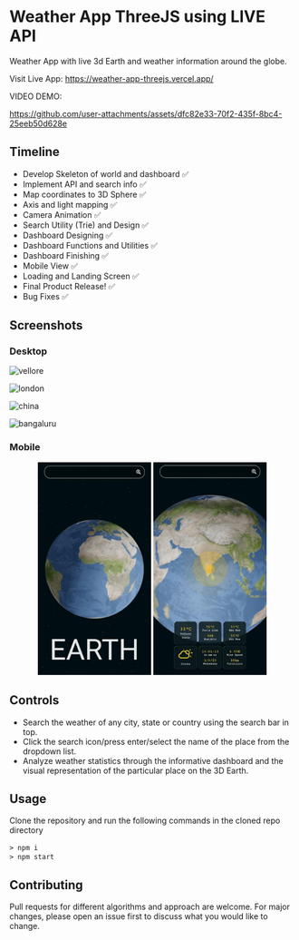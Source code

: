 # Weather App ThreeJS using LIVE API

Weather App with live 3d Earth and weather information around the globe.

Visit Live App: https://weather-app-threejs.vercel.app/

VIDEO DEMO:

https://github.com/user-attachments/assets/dfc82e33-70f2-435f-8bc4-25eeb50d628e

## Timeline

-   Develop Skeleton of world and dashboard ✅
-   Implement API and search info ✅
-   Map coordinates to 3D Sphere ✅
-   Axis and light mapping ✅
-   Camera Animation ✅
-   Search Utility (Trie) and Design ✅
-   Dashboard Designing ✅
-   Dashboard Functions and Utilities ✅
-   Dashboard Finishing ✅
-   Mobile View ✅
-   Loading and Landing Screen ✅
-   Final Product Release! ✅
-   Bug Fixes ✅

## Screenshots

### Desktop

![vellore](https://github.com/user-attachments/assets/faefac74-5bdc-4f22-8727-03ba0499cb2a)

![london](https://github.com/user-attachments/assets/3365dcc9-bc1f-4d28-9156-d6e919b2fa92)

![china](https://github.com/user-attachments/assets/5b4baf1f-0f0e-4cd6-99bf-27c748ffdf45)

![bangaluru](https://github.com/user-attachments/assets/fab51be3-9437-4330-babf-698d39fcdc05)



### Mobile

<center>
<span>
<img src="https://github.com/originalsidd/weather-app-threejs/blob/main/public/pic3.png?raw=true" width=200>&nbsp;<img src="https://github.com/originalsidd/weather-app-threejs/blob/main/public/pic4.png?raw=true" width=200>
</span>
</center>

## Controls

-   Search the weather of any city, state or country using the search bar in top.
-   Click the search icon/press enter/select the name of the place from the dropdown list.
-   Analyze weather statistics through the informative dashboard and the visual representation of the particular place on the 3D Earth.

## Usage

Clone the repository and run the following commands in the cloned repo directory

```node
> npm i
> npm start
```

## Contributing

Pull requests for different algorithms and approach are welcome. For major changes, please open an issue first
to discuss what you would like to change.
